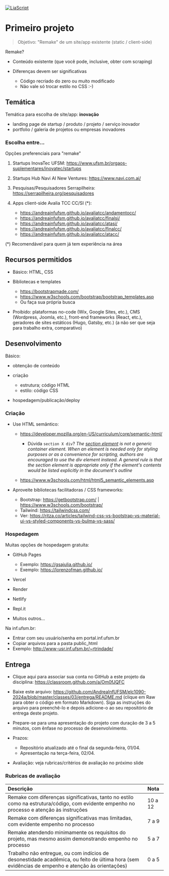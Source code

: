 <!--
author:   Andrea Charão

email:    andrea@inf.ufsm.br

version:  0.0.1

language: PT-BR

narrator: Brazilian Portuguese Female

comment:  Material de apoio para a disciplina
          ELC1090 - Desenvolvimento de Software para Web
          da Universidade Federal de Santa Maria

translation: English  translations/English.md
-->

<!--
liascript-devserver --input README.md --port 3001 --live
https://liascript.github.io/course/?https://raw.githubusercontent.com/AndreaInfUFSM/elc1090-2024a/master/classes/04/README.md
-->



[![LiaScript](https://raw.githubusercontent.com/LiaScript/LiaScript/master/badges/course.svg)](https://liascript.github.io/course/?https://raw.githubusercontent.com/AndreaInfUFSM/elc1090-2024a/master/classes/03/README.md)


# Primeiro projeto

> Objetivo: "Remake" de um site/app existente (static / client-side)


Remake?

- Conteúdo existente (que você pode, inclusive, obter com scraping)
- Diferenças devem ser significativas

  - Código recriado do zero ou muito modificado
  - Não vale só trocar estilo no CSS :-)

## Temática 

Temática para escolha de site/app: **inovação**

- landing page de startup / produto / projeto / serviço inovador
- portfolio / galeria de projetos ou empresas inovadores


### Escolha entre...

Opções preferenciais para "remake"

1. Startups InovaTec UFSM: https://www.ufsm.br/orgaos-suplementares/inovatec/startups
2. Startups Hub Navi AI New Ventures: https://www.navi.com.ai/
3. Pesquisas/Pesquisadores Serrapilheira: https://serrapilheira.org/pesquisadores
4. Apps client-side Avalia TCC CC/SI (*):

   - https://andreainfufsm.github.io/avaliatcc/andamentocc/
   - https://andreainfufsm.github.io/avaliatcc/finalsi/
   - https://andreainfufsm.github.io/avaliatcc/atasi/
   - https://andreainfufsm.github.io/avaliatcc/finalcc/
   - https://andreainfufsm.github.io/avaliatcc/atacc/


(*) Recomendável para quem já tem experiência na área


## Recursos permitidos

- Básico: HTML, CSS
- Bibliotecas e templates

  - https://bootstrapmade.com/
  - https://www.w3schools.com/bootstrap/bootstrap_templates.asp
  - Ou faça sua própria busca

- Proibido: plataformas no-code (Wix, Google Sites, etc.), CMS (Wordpress, Joomla, etc.), front-end frameworks (React, etc.), geradores de sites estáticos (Hugo, Gatsby, etc.) (a não ser que seja para trabalho extra, comparativo)





## Desenvolvimento

Básico:

- obtenção de conteúdo
- criação

  - estrutura; código HTML
  - estilo: código CSS
- hospedagem/publicação/deploy


### Criação

- Use HTML semântico: 

  - https://developer.mozilla.org/en-US/curriculum/core/semantic-html/
    
    - Dúvida `section X div`? *The [section element](https://html.spec.whatwg.org/multipage/sections.html#the-section-element) is not a generic container element. When an element is needed only for styling purposes or as a convenience for scripting, authors are encouraged to use the div element instead. A general rule is that the section element is appropriate only if the element's contents would be listed explicitly in the document's outline* 

  - https://www.w3schools.com/html/html5_semantic_elements.asp
  

- Aproveite bibliotecas facilitadoras / CSS frameworks:

  - Bootstrap: https://getbootstrap.com/ | https://www.w3schools.com/bootstrap/
  - Tailwind: https://tailwindcss.com/ 
  - Ver: https://ritza.co/articles/tailwind-css-vs-bootstrap-vs-material-ui-vs-styled-components-vs-bulma-vs-sass/



### Hospedagem

Muitas opções de hospedagem gratuita:

- GitHub Pages

  - Exemplo: https://gsajulia.github.io/
  - Exemplo: https://lorenzofman.github.io/
- Vercel
- Render
- Netlify
- Repl.it
- Muitos outros...

Na inf.ufsm.br:

- Entrar com seu usuário/senha em portal.inf.ufsm.br 
- Copiar arquivos para a pasta public_html
- Exemplo: http://www-usr.inf.ufsm.br/~rtrindade/





## Entrega


- Clique aqui para associar sua conta no GitHub a este projeto da disciplina: https://classroom.github.com/a/Om0fJQFC

- Baixe este arquivo: https://github.com/AndreaInfUFSM/elc1090-2024a/blob/master/classes/03/entrega/README.md (clique em Raw para obter o código em formato Markdown). Siga as instruções do arquivo para preenchê-lo e depois adicione-o ao seu repositório de entrega deste projeto.

-  Prepare-se para uma apresentação do projeto com duração de 3 a 5 minutos, com ênfase no processo de desenvolvimento.

- Prazos:

  - Repositório atualizado até o final da segunda-feira, 01/04. 
  - Apresentação na terça-feira, 02/04.

- Avaliação: veja rubricas/critérios de avaliação no próximo slide

### Rubricas de avaliação

<!-- data-type="none" -->
| Descrição   | Nota   |
| :--------- | :--------- |
| Remake com diferenças significativas, tanto no estilo como na estrutura/código, com evidente empenho no processo e atenção às instruções | 10 a 12 |
| Remake com diferenças significativas mas limitadas, com evidente empenho no processo | 7 a 9 |
| Remake atendendo minimamente os requisitos do projeto, mas mesmo assim demonstrando empenho no processo | 5 a 7 |
| Trabalho não entregue, ou com indícios de desonestidade acadêmica, ou feito de última hora (sem evidências de empenho e atenção às orientações)  | 0 a 5 |

